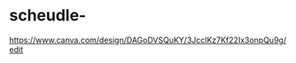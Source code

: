 # scheudle-
























https://www.canva.com/design/DAGoDVSQuKY/3JcclKz7Kf22Ix3onpQu9g/edit
